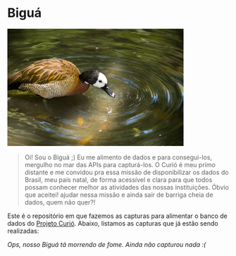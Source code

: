 # Biguá
<img src="https://raw.githubusercontent.com/AliferSales/bigua/master/imagens/bigua.jpg" alt="Bingua_Projeto_Curio" width="400"/>

> Oi! Sou o Biguá ;) Eu me alimento de dados e para consegui-los, mergulho no mar das APIs para capturá-los. O Curió é meu primo distante e me convidou pra essa missão de disponibilizar os dados do Brasil, meu país natal, de forma acessível e clara para que todos possam conhecer melhor as atividades das nossas instituições. Óbvio que aceitei! ajudar nessa missão e ainda sair de barriga cheia de dados, quem não quer?!

Este é o repositório em que fazemos as capturas para alimentar o banco de dados do [Projeto Curió](https://github.com/projeto-curio). Abaixo, listamos as capturas que já estão sendo realizadas:

*Ops, nosso Biguá tá morrendo de fome. Ainda não capturou nada :(*


